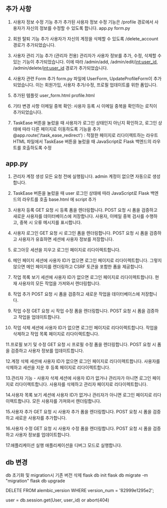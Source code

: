 ## 추가 사항

1. 사용자 정보 수정 기능 추가
   추가된 사용자 정보 수정 기능은 /profile 경로에서 사용자가 자신의 정보를 수정할 수 있도록 합니다. app.py form.py

2. 회원 탈퇴 기능 추가
   사용자가 자신의 계정을 삭제할 수 있도록 /delete_account 경로가 추가되었습니다.

3. 사용자 관리 기능 추가 (관리자 전용)
   관리자가 사용자 정보를 추가, 수정, 삭제할 수 있는 기능이 추가되었습니다. 이에 따라 /admin/add, /admin/edit/<int:user_id>, /admin/delete/<int:user_id> 경로가 추가되었습니다.

4. 사용자 관련 Form 추가
   form.py 파일에 UserForm, UpdateProfileForm이 추가되었습니다. 이는 회원가입, 사용자 추가/수정, 프로필 업데이트를 위한 폼입니다.

5. 추가된 템플릿
   user_form.html profile.html

6. 기타 변경 사항
   이메일 중복 확인: 사용자 등록 시 이메일 중복을 확인하는 로직이 추가되었습니다.

7. TaskEase 버튼을 눌렀을 때 사용자가 로그인 상태인지 아닌지 확인하고, 로그인 상태에 따라 다른 페이지로 이동하도록 기능을 추가
   @app.route('/task_ease_redirect') : 적절한 페이지로 리다이렉트하는 라우트
   HTML 파일에서 TaskEase 버튼을 눌렀을 때 JavaScript로 Flask 백엔드의 라우트를 호출하도록 수정

## app.py

1. 관리자 계정 생성
   모든 요청 전에 실행됩니다.
   admin 계정이 없으면 자동으로 생성합니다.

2. TaskEase 버튼을 눌렀을 때 user 로그인 상태에 따라 JavaScript로 Flask 백엔드의 라우트를 호출
   base.html 에 script 추가

3. 사용자 등록
   GET 요청 시 등록 폼을 렌더링합니다.
   POST 요청 시 폼을 검증하고 새로운 사용자를 데이터베이스에 저장합니다.
   사용자, 이메일 중복 검사를 수행하고, 중복 시 오류 메시지를 표시합니다.

4. 사용자 로그인
   GET 요청 시 로그인 폼을 렌더링합니다.
   POST 요청 시 폼을 검증하고 사용자가 유효하면 세션에 사용자 정보를 저장합니다.

5. 로그아웃
   세션을 지우고 로그인 페이지로 리다이렉트합니다.

6. 메인 페이지
   세션에 사용자 ID가 없으면 로그인 페이지로 리다이렉트합니다.
   그렇지 않으면 메인 페이지를 렌더링하고 CSRF 토큰을 포함한 폼을 제공합니다.

7. 작업 목록 보기
   세션에 사용자 ID가 없으면 로그인 페이지로 리다이렉트합니다.
   현재 사용자의 모든 작업을 가져와서 렌더링합니다.

8. 작업 추가
   POST 요청 시 폼을 검증하고 새로운 작업을 데이터베이스에 저장합니다.

9. 작업 수정
   GET 요청 시 작업 수정 폼을 렌더링합니다.
   POST 요청 시 폼을 검증하고 작업을 업데이트합니다.

10. 작업 삭제
   세션에 사용자 ID가 없으면 로그인 페이지로 리다이렉트합니다.
   작업을 삭제하고 작업 목록 페이지로 리다이렉트합니다.

11.프로필 보기 및 수정
   GET 요청 시 프로필 수정 폼을 렌더링합니다.
   POST 요청 시 폼을 검증하고 사용자 정보를 업데이트합니다.

12.계정 삭제
   세션에 사용자 ID가 없으면 로그인 페이지로 리다이렉트합니다.
   사용자를 삭제하고 세션을 지운 후 등록 페이지로 리다이렉트합니다.

13.관리자 기능 - 사용자 삭제
   세션에 사용자 ID가 없거나 관리자가 아니면 로그인 페이지로 리다이렉트합니다.
   사용자를 삭제하고 관리자 페이지로 리다이렉트합니다.

14.사용자 목록 보기
   세션에 사용자 ID가 없거나 관리자가 아니면 로그인 페이지로 리다이렉트합니다.
   모든 사용자를 가져와서 렌더링합니다.

15.사용자 추가
   GET 요청 시 사용자 추가 폼을 렌더링합니다.
   POST 요청 시 폼을 검증하고 새로운 사용자를 추가합니다.

16.사용자 수정
   GET 요청 시 사용자 수정 폼을 렌더링합니다.
   POST 요청 시 폼을 검증하고 사용자 정보를 업데이트합니다.

17.애플리케이션 실행
   애플리케이션을 디버그 모드로 실행합니다.

## db 변경
db 초기화 및 migration시 기존 버전 삭제
flask db init
flask db migrate -m "migration"
flask db upgrade

DELETE FROM alembic_version WHERE version_num = '82999e1295e2';

user = db.session.get(User, user_id) or abort(404)
